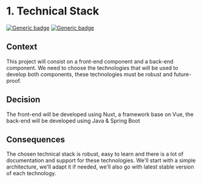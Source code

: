 # 1. Technical Stack

[![Generic badge](https://img.shields.io/badge/Date-2023/11/18-blue.svg)](https://shields.io/)
[![Generic badge](https://img.shields.io/badge/Status-Accepted-Green.svg)](https://shields.io/)

## Context

This project will consist on a front-end component and a back-end component.
We need to choose the technologies that will be used to develop both components, these technologies must be robust and
future-proof.

## Decision

The front-end will be developed using Nuxt, a framework base on Vue, the back-end will be developed using
Java & Spring Boot

## Consequences

The chosen technical stack is robust, easy to learn and there is a lot of documentation and support for these
technologies.
We'll start with a simple architecture, we'll adapt it if needed, we'll also go with latest stable version of each
technology.